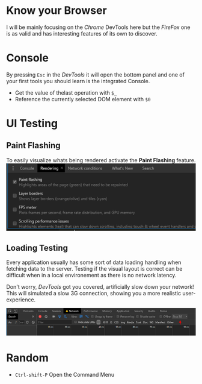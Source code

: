 # Know your Browser

I will be mainly focusing on the _Chrome_ DevTools here but the _FireFox_ one is as valid and has interesting features of its own to discover. 

# Console 

By pressing `Esc` in the _DevTools_ it will open the bottom panel and one of your first tools you should learn is the integrated Console. 

* Get the value of thelast operation with `$_`
* Reference the currently selected DOM element with `$0`

# UI Testing

## Paint Flashing
To easily visualize whats being rendered activate the __Paint Flashing__ feature.
![Paint Flashing](./paint-flashing.PNG)

## Loading Testing
Every application usually has some sort of data loading handling when fetching data to the server. Testing if the visual layout is correct can be difficult when in a local environement as there is no network latency. 

Don't worry, _DevTools_ got you covered, artificially slow down your network! This will simulated a slow 3G connection, showing you a more realistic user-experience. 

![Slow Network](./slow-network.PNG)

# Random

* `Ctrl-shift-P` Open the Command Menu